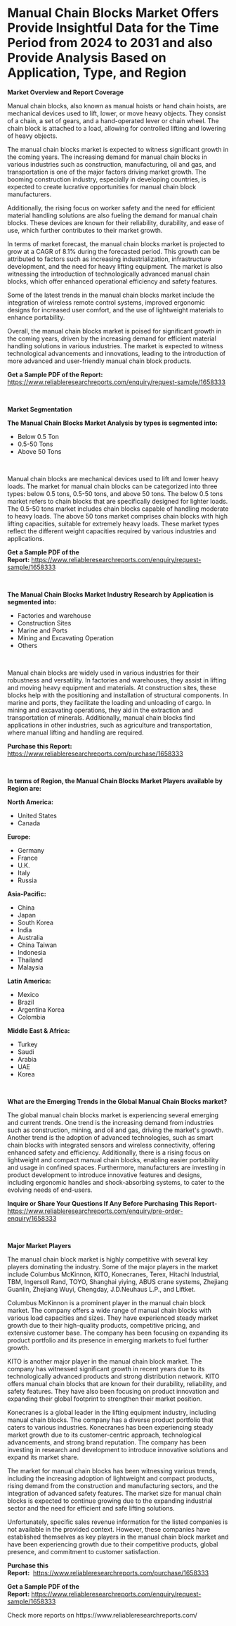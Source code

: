 <p><h1>Manual Chain Blocks Market Offers Provide Insightful Data for the Time Period from 2024 to 2031 and also Provide Analysis Based on Application, Type, and Region</h1></p><p><strong>Market Overview and Report Coverage</strong></p>
<p><p>Manual chain blocks, also known as manual hoists or hand chain hoists, are mechanical devices used to lift, lower, or move heavy objects. They consist of a chain, a set of gears, and a hand-operated lever or chain wheel. The chain block is attached to a load, allowing for controlled lifting and lowering of heavy objects.</p><p>The manual chain blocks market is expected to witness significant growth in the coming years. The increasing demand for manual chain blocks in various industries such as construction, manufacturing, oil and gas, and transportation is one of the major factors driving market growth. The booming construction industry, especially in developing countries, is expected to create lucrative opportunities for manual chain block manufacturers.</p><p>Additionally, the rising focus on worker safety and the need for efficient material handling solutions are also fueling the demand for manual chain blocks. These devices are known for their reliability, durability, and ease of use, which further contributes to their market growth.</p><p>In terms of market forecast, the manual chain blocks market is projected to grow at a CAGR of 8.1% during the forecasted period. This growth can be attributed to factors such as increasing industrialization, infrastructure development, and the need for heavy lifting equipment. The market is also witnessing the introduction of technologically advanced manual chain blocks, which offer enhanced operational efficiency and safety features.</p><p>Some of the latest trends in the manual chain blocks market include the integration of wireless remote control systems, improved ergonomic designs for increased user comfort, and the use of lightweight materials to enhance portability.</p><p>Overall, the manual chain blocks market is poised for significant growth in the coming years, driven by the increasing demand for efficient material handling solutions in various industries. The market is expected to witness technological advancements and innovations, leading to the introduction of more advanced and user-friendly manual chain block products.</p></p>
<p><strong>Get a Sample PDF of the Report:</strong> <a href="https://www.reliableresearchreports.com/enquiry/request-sample/1658333">https://www.reliableresearchreports.com/enquiry/request-sample/1658333</a></p>
<p>&nbsp;</p>
<p><strong>Market Segmentation</strong></p>
<p><strong>The Manual Chain Blocks Market Analysis by types is segmented into:</strong></p>
<p><ul><li>Below 0.5 Ton</li><li>0.5-50 Tons</li><li>Above 50 Tons</li></ul></p>
<p>&nbsp;</p>
<p><p>Manual chain blocks are mechanical devices used to lift and lower heavy loads. The market for manual chain blocks can be categorized into three types: below 0.5 tons, 0.5-50 tons, and above 50 tons. The below 0.5 tons market refers to chain blocks that are specifically designed for lighter loads. The 0.5-50 tons market includes chain blocks capable of handling moderate to heavy loads. The above 50 tons market comprises chain blocks with high lifting capacities, suitable for extremely heavy loads. These market types reflect the different weight capacities required by various industries and applications.</p></p>
<p><strong>Get a Sample PDF of the Report:</strong>&nbsp;<a href="https://www.reliableresearchreports.com/enquiry/request-sample/1658333">https://www.reliableresearchreports.com/enquiry/request-sample/1658333</a></p>
<p>&nbsp;</p>
<p><strong>The Manual Chain Blocks Market Industry Research by Application is segmented into:</strong></p>
<p><ul><li>Factories and warehouse</li><li>Construction Sites</li><li>Marine and Ports</li><li>Mining and Excavating Operation</li><li>Others</li></ul></p>
<p>&nbsp;</p>
<p><p>Manual chain blocks are widely used in various industries for their robustness and versatility. In factories and warehouses, they assist in lifting and moving heavy equipment and materials. At construction sites, these blocks help with the positioning and installation of structural components. In marine and ports, they facilitate the loading and unloading of cargo. In mining and excavating operations, they aid in the extraction and transportation of minerals. Additionally, manual chain blocks find applications in other industries, such as agriculture and transportation, where manual lifting and handling are required.</p></p>
<p><strong>Purchase this Report:</strong>&nbsp; <a href="https://www.reliableresearchreports.com/purchase/1658333">https://www.reliableresearchreports.com/purchase/1658333</a></p>
<p>&nbsp;</p>
<p><strong>In terms of Region, the Manual Chain Blocks Market Players available by Region are:</strong></p>
<p>
    <p> <strong> North America: </strong>
        <ul>
            <li>United States</li>
            <li>Canada</li>
        </ul>
        </p> 
    <p> <strong> Europe: </strong>
        <ul>
            <li>Germany</li>
            <li>France</li>
            <li>U.K.</li>
            <li>Italy</li>
            <li>Russia</li>
        </ul>
        </p> 
    <p> <strong> Asia-Pacific: </strong>
        <ul>
            <li>China</li>
            <li>Japan</li>
            <li>South Korea</li>
            <li>India</li>
            <li>Australia</li>
            <li>China Taiwan</li>
            <li>Indonesia</li>
            <li>Thailand</li>
            <li>Malaysia</li>
        </ul>
        </p> 
    <p> <strong> Latin America: </strong>
        <ul>
            <li>Mexico</li>
            <li>Brazil</li>
            <li>Argentina Korea</li>
            <li>Colombia</li>
        </ul>
        </p> 
    <p> <strong> Middle East & Africa: </strong>
        <ul>
            <li>Turkey</li>
            <li>Saudi</li>
            <li>Arabia</li>
            <li>UAE</li>
            <li>Korea</li>
        </ul>
    </p>
    </p>
<p>&nbsp;</p>
<p><strong>What are the Emerging Trends in the Global Manual Chain Blocks market?</strong></p>
<p><p>The global manual chain blocks market is experiencing several emerging and current trends. One trend is the increasing demand from industries such as construction, mining, and oil and gas, driving the market's growth. Another trend is the adoption of advanced technologies, such as smart chain blocks with integrated sensors and wireless connectivity, offering enhanced safety and efficiency. Additionally, there is a rising focus on lightweight and compact manual chain blocks, enabling easier portability and usage in confined spaces. Furthermore, manufacturers are investing in product development to introduce innovative features and designs, including ergonomic handles and shock-absorbing systems, to cater to the evolving needs of end-users.</p></p>
<p><strong>Inquire or Share Your Questions If Any Before Purchasing This Report</strong>- <a href="https://www.reliableresearchreports.com/enquiry/pre-order-enquiry/1658333">https://www.reliableresearchreports.com/enquiry/pre-order-enquiry/1658333</a></p>
<p>&nbsp;</p>
<p><strong>Major Market Players</strong></p>
<p><p>The manual chain block market is highly competitive with several key players dominating the industry. Some of the major players in the market include Columbus McKinnon, KITO, Konecranes, Terex, Hitachi Industrial, TBM, Ingersoll Rand, TOYO, Shanghai yiying, ABUS crane systems, Zhejiang Guanlin, Zhejiang Wuyi, Chengday, J.D.Neuhaus L.P., and Liftket.</p><p>Columbus McKinnon is a prominent player in the manual chain block market. The company offers a wide range of manual chain blocks with various load capacities and sizes. They have experienced steady market growth due to their high-quality products, competitive pricing, and extensive customer base. The company has been focusing on expanding its product portfolio and its presence in emerging markets to fuel further growth.</p><p>KITO is another major player in the manual chain block market. The company has witnessed significant growth in recent years due to its technologically advanced products and strong distribution network. KITO offers manual chain blocks that are known for their durability, reliability, and safety features. They have also been focusing on product innovation and expanding their global footprint to strengthen their market position.</p><p>Konecranes is a global leader in the lifting equipment industry, including manual chain blocks. The company has a diverse product portfolio that caters to various industries. Konecranes has been experiencing steady market growth due to its customer-centric approach, technological advancements, and strong brand reputation. The company has been investing in research and development to introduce innovative solutions and expand its market share.</p><p>The market for manual chain blocks has been witnessing various trends, including the increasing adoption of lightweight and compact products, rising demand from the construction and manufacturing sectors, and the integration of advanced safety features. The market size for manual chain blocks is expected to continue growing due to the expanding industrial sector and the need for efficient and safe lifting solutions.</p><p>Unfortunately, specific sales revenue information for the listed companies is not available in the provided context. However, these companies have established themselves as key players in the manual chain block market and have been experiencing growth due to their competitive products, global presence, and commitment to customer satisfaction.</p></p>
<p><strong>Purchase this Report:</strong>&nbsp;&nbsp;<a href="https://www.reliableresearchreports.com/purchase/1658333">https://www.reliableresearchreports.com/purchase/1658333</a></p>
<p></p>
<p><strong>Get a Sample PDF of the Report:</strong>&nbsp;<a href="https://www.reliableresearchreports.com/enquiry/request-sample/1658333">https://www.reliableresearchreports.com/enquiry/request-sample/1658333</a></p>
<p>Check more reports on https://www.reliableresearchreports.com/</p>